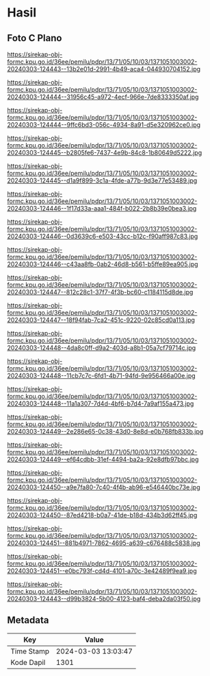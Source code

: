 # Hasil

## Foto C Plano

https://sirekap-obj-formc.kpu.go.id/36ee/pemilu/pdpr/13/71/05/10/03/1371051003002-20240303-124443--13b2e01d-2991-4b49-aca4-044930704152.jpg

https://sirekap-obj-formc.kpu.go.id/36ee/pemilu/pdpr/13/71/05/10/03/1371051003002-20240303-124444--31956c45-a972-4ecf-966e-7de8333350af.jpg

https://sirekap-obj-formc.kpu.go.id/36ee/pemilu/pdpr/13/71/05/10/03/1371051003002-20240303-124444--9ffc6bd3-056c-4934-8a91-d5e320962ce0.jpg

https://sirekap-obj-formc.kpu.go.id/36ee/pemilu/pdpr/13/71/05/10/03/1371051003002-20240303-124445--b2805fe6-7437-4e9b-84c8-1b80649d5222.jpg

https://sirekap-obj-formc.kpu.go.id/36ee/pemilu/pdpr/13/71/05/10/03/1371051003002-20240303-124445--d1a9f899-3c1a-4fde-a77b-9d3e77e53489.jpg

https://sirekap-obj-formc.kpu.go.id/36ee/pemilu/pdpr/13/71/05/10/03/1371051003002-20240303-124446--1f17d33a-aaa1-484f-b022-2b8b39e0bea3.jpg

https://sirekap-obj-formc.kpu.go.id/36ee/pemilu/pdpr/13/71/05/10/03/1371051003002-20240303-124446--0d3639c6-e503-43cc-b12c-f90aff987c83.jpg

https://sirekap-obj-formc.kpu.go.id/36ee/pemilu/pdpr/13/71/05/10/03/1371051003002-20240303-124446--c43aa8fb-0ab2-46d8-b561-b5ffe89ea905.jpg

https://sirekap-obj-formc.kpu.go.id/36ee/pemilu/pdpr/13/71/05/10/03/1371051003002-20240303-124447--812c28c1-37f7-4f3b-bc60-c1184115d8de.jpg

https://sirekap-obj-formc.kpu.go.id/36ee/pemilu/pdpr/13/71/05/10/03/1371051003002-20240303-124447--18f94fab-7ca2-451c-9220-02c85cd0a113.jpg

https://sirekap-obj-formc.kpu.go.id/36ee/pemilu/pdpr/13/71/05/10/03/1371051003002-20240303-124448--4da8c0ff-d9a2-403d-a8b1-05a7cf79714c.jpg

https://sirekap-obj-formc.kpu.go.id/36ee/pemilu/pdpr/13/71/05/10/03/1371051003002-20240303-124448--11cb7c7c-6fd1-4b71-94fd-9e956466a00e.jpg

https://sirekap-obj-formc.kpu.go.id/36ee/pemilu/pdpr/13/71/05/10/03/1371051003002-20240303-124448--11a1a307-7d4d-4bf6-b7d4-7a9af155a473.jpg

https://sirekap-obj-formc.kpu.go.id/36ee/pemilu/pdpr/13/71/05/10/03/1371051003002-20240303-124449--2e286e65-0c38-43d0-8e8d-e0b768fb833b.jpg

https://sirekap-obj-formc.kpu.go.id/36ee/pemilu/pdpr/13/71/05/10/03/1371051003002-20240303-124449--ef64cdbb-31ef-4494-ba2a-92e8dfb97bbc.jpg

https://sirekap-obj-formc.kpu.go.id/36ee/pemilu/pdpr/13/71/05/10/03/1371051003002-20240303-124450--a9e7fa80-7c40-4f4b-ab96-e546440bc73e.jpg

https://sirekap-obj-formc.kpu.go.id/36ee/pemilu/pdpr/13/71/05/10/03/1371051003002-20240303-124450--87ed4218-b0a7-41de-b18d-434b3d62ff45.jpg

https://sirekap-obj-formc.kpu.go.id/36ee/pemilu/pdpr/13/71/05/10/03/1371051003002-20240303-124451--881b4971-7862-4695-a639-c676488c5838.jpg

https://sirekap-obj-formc.kpu.go.id/36ee/pemilu/pdpr/13/71/05/10/03/1371051003002-20240303-124451--e0bc793f-cd4d-4101-a70c-3e42489f9ea9.jpg

https://sirekap-obj-formc.kpu.go.id/36ee/pemilu/pdpr/13/71/05/10/03/1371051003002-20240303-124443--d99b3824-5b00-4123-baf4-deba2da03f50.jpg


## Metadata

| Key        | Value               |
| ---------- | ------------------- |
| Time Stamp | 2024-03-03 13:03:47 |
| Kode Dapil | 1301                |



